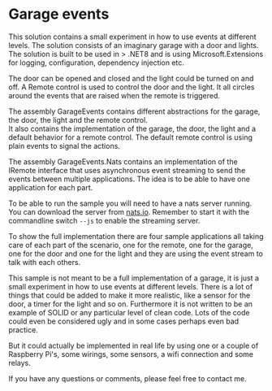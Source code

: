 # Garage events
This solution contains a small experiment in how to use events at different levels. The solution consists of an imaginary garage with a door and lights. The solution is built to be used in > .NET8 and is using Microsoft.Extensions for logging, configuration, dependency injection etc.  

The door can be opened and closed and the light could be turned on and off. A Remote control is used to control the door and the light. It all circles around the events that are raised when the remote is triggered.  

The assembly GarageEvents contains different abstractions for the garage, the door, the light and the remote control.  
It also contains the implementation of the garage, the door, the light and a default behavior for a remote control. The default remote control is using plain events to signal the actions.  
  
The assembly GarageEvents.Nats contains an implementation of the IRemote interface that uses asynchronous event streaming to send the events between multiple applications. The idea is to be able to have one application for each part.  

To be able to run the sample you will need to have a nats server running. You can download the server from [nats.io](https://github.com/nats-io/nats-server/releases/latest). Remember to start it with the commandline switch `--js` to enable the streaming server.  
  
To show the full implementation there are four sample applications all taking care of each part of the scenario, one for the remote, one for the garage, one for the door and one for the light and they are using the event stream to talk with each others.  

This sample is not meant to be a full implementation of a garage, it is just a small experiment in how to use events at different levels. There is a lot of things that could be added to make it more realistic, like a sensor for the door, a timer for the light and so on. Furthermore it is not written to be an example of SOLID or any particular level of clean code. Lots of the code could even be considered ugly and in some cases perhaps even bad practice.  

But it could actually be implemented in real life by using one or a couple of Raspberry Pi's, some wirings, some sensors, a wifi connection and some relays.

If you have any questions or comments, please feel free to contact me.
